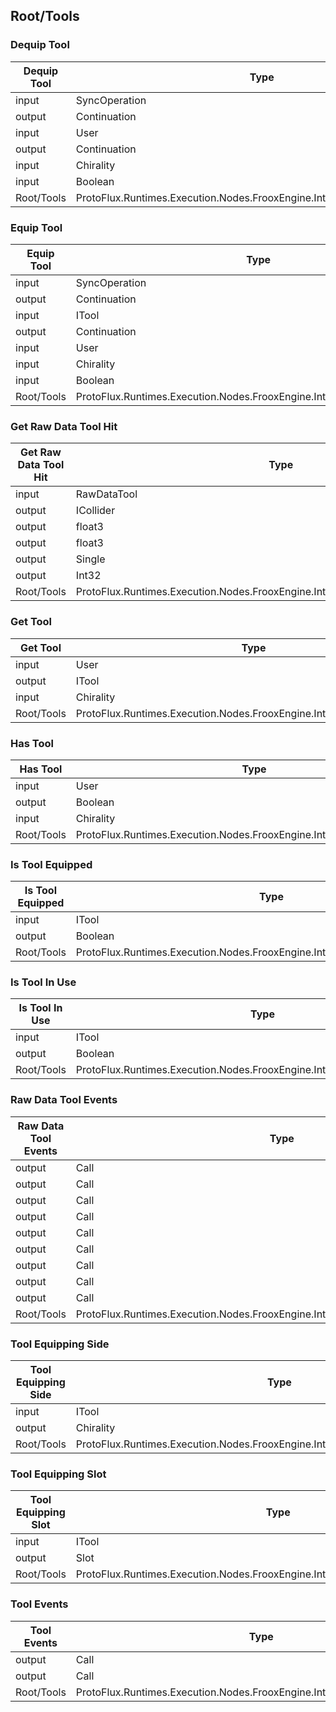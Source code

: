 <!-----------------------------------------------------------------------+
 ! This file has been generated using a script. Do not edit it manually. !
 ! Edit the individual node pages instead.                               !
 +----------------------------------------------------------------------->

## Root/Tools

### Dequip Tool

<!-- embed:start:ProtoFlux.Runtimes.Execution.Nodes.FrooxEngine.Interaction.Tools.DequipTool -->
<!-- ProtofluxNode:start -->
| Dequip Tool | Type | Label |
| --- | ---- | ----- |
| input | SyncOperation | * |
| output | Continuation | OnDequipped |
| input | User | User |
| output | Continuation | OnDequipFail |
| input | Chirality | Side |
| input | Boolean | PopOff |
| Root/Tools | ProtoFlux.Runtimes.Execution.Nodes.FrooxEngine.Interaction.Tools.DequipTool |  |
<!-- ProtofluxNode:end -->
<!-- embed:end:ProtoFlux.Runtimes.Execution.Nodes.FrooxEngine.Interaction.Tools.DequipTool -->


### Equip Tool

<!-- embed:start:ProtoFlux.Runtimes.Execution.Nodes.FrooxEngine.Interaction.Tools.EquipTool -->
<!-- ProtofluxNode:start -->
| Equip Tool | Type | Label |
| --- | ---- | ----- |
| input | SyncOperation | * |
| output | Continuation | OnEquipped |
| input | ITool | Tool |
| output | Continuation | OnEquipFail |
| input | User | User |
| input | Chirality | Side |
| input | Boolean | DequipExisting |
| Root/Tools | ProtoFlux.Runtimes.Execution.Nodes.FrooxEngine.Interaction.Tools.EquipTool |  |
<!-- ProtofluxNode:end -->
<!-- embed:end:ProtoFlux.Runtimes.Execution.Nodes.FrooxEngine.Interaction.Tools.EquipTool -->


### Get Raw Data Tool Hit

<!-- embed:start:ProtoFlux.Runtimes.Execution.Nodes.FrooxEngine.Interaction.Tools.GetRawDataToolHit -->
<!-- ProtofluxNode:start -->
| Get Raw Data Tool Hit | Type | Label |
| --- | ---- | ----- |
| input | RawDataTool | Tool |
| output | ICollider | HitCollider |
| output | float3 | HitPoint |
| output | float3 | HitNormal |
| output | Single | HitDistance |
| output | Int32 | HitTriangleIndex |
| Root/Tools | ProtoFlux.Runtimes.Execution.Nodes.FrooxEngine.Interaction.Tools.GetRawDataToolHit |  |
<!-- ProtofluxNode:end -->
<!-- embed:end:ProtoFlux.Runtimes.Execution.Nodes.FrooxEngine.Interaction.Tools.GetRawDataToolHit -->


### Get Tool

<!-- embed:start:ProtoFlux.Runtimes.Execution.Nodes.FrooxEngine.Interaction.Tools.GetTool -->
<!-- ProtofluxNode:start -->
| Get Tool | Type | Label |
| --- | ---- | ----- |
| input | User | User |
| output | ITool | * |
| input | Chirality | Side |
| Root/Tools | ProtoFlux.Runtimes.Execution.Nodes.FrooxEngine.Interaction.Tools.GetTool |  |
<!-- ProtofluxNode:end -->
<!-- embed:end:ProtoFlux.Runtimes.Execution.Nodes.FrooxEngine.Interaction.Tools.GetTool -->


### Has Tool

<!-- embed:start:ProtoFlux.Runtimes.Execution.Nodes.FrooxEngine.Interaction.Tools.HasTool -->
<!-- ProtofluxNode:start -->
| Has Tool | Type | Label |
| --- | ---- | ----- |
| input | User | User |
| output | Boolean | * |
| input | Chirality | Side |
| Root/Tools | ProtoFlux.Runtimes.Execution.Nodes.FrooxEngine.Interaction.Tools.HasTool |  |
<!-- ProtofluxNode:end -->
<!-- embed:end:ProtoFlux.Runtimes.Execution.Nodes.FrooxEngine.Interaction.Tools.HasTool -->


### Is Tool Equipped

<!-- embed:start:ProtoFlux.Runtimes.Execution.Nodes.FrooxEngine.Interaction.Tools.IsToolEquipped -->
<!-- ProtofluxNode:start -->
| Is Tool Equipped | Type | Label |
| --- | ---- | ----- |
| input | ITool | Tool |
| output | Boolean | * |
| Root/Tools | ProtoFlux.Runtimes.Execution.Nodes.FrooxEngine.Interaction.Tools.IsToolEquipped |  |
<!-- ProtofluxNode:end -->
<!-- embed:end:ProtoFlux.Runtimes.Execution.Nodes.FrooxEngine.Interaction.Tools.IsToolEquipped -->


### Is Tool In Use

<!-- embed:start:ProtoFlux.Runtimes.Execution.Nodes.FrooxEngine.Interaction.Tools.IsToolInUse -->
<!-- ProtofluxNode:start -->
| Is Tool In Use | Type | Label |
| --- | ---- | ----- |
| input | ITool | Tool |
| output | Boolean | * |
| Root/Tools | ProtoFlux.Runtimes.Execution.Nodes.FrooxEngine.Interaction.Tools.IsToolInUse |  |
<!-- ProtofluxNode:end -->
<!-- embed:end:ProtoFlux.Runtimes.Execution.Nodes.FrooxEngine.Interaction.Tools.IsToolInUse -->


### Raw Data Tool Events

<!-- embed:start:ProtoFlux.Runtimes.Execution.Nodes.FrooxEngine.Interaction.Tools.RawDataToolEvents -->
<!-- ProtofluxNode:start -->
| Raw Data Tool Events | Type | Label |
| --- | ---- | ----- |
| output | Call | Equipped |
| output | Call | Dequipped |
| output | Call | ToolUpdate |
| output | Call | PrimaryPressed |
| output | Call | PrimaryHeld |
| output | Call | PrimaryReleased |
| output | Call | SecondaryPressed |
| output | Call | SecondaryHeld |
| output | Call | SecondaryReleased |
| Root/Tools | ProtoFlux.Runtimes.Execution.Nodes.FrooxEngine.Interaction.Tools.RawDataToolEvents |  |
<!-- ProtofluxNode:end -->
<!-- embed:end:ProtoFlux.Runtimes.Execution.Nodes.FrooxEngine.Interaction.Tools.RawDataToolEvents -->


### Tool Equipping Side

<!-- embed:start:ProtoFlux.Runtimes.Execution.Nodes.FrooxEngine.Interaction.Tools.ToolEquippingSide -->
<!-- ProtofluxNode:start -->
| Tool Equipping Side | Type | Label |
| --- | ---- | ----- |
| input | ITool | Tool |
| output | Chirality | * |
| Root/Tools | ProtoFlux.Runtimes.Execution.Nodes.FrooxEngine.Interaction.Tools.ToolEquippingSide |  |
<!-- ProtofluxNode:end -->
<!-- embed:end:ProtoFlux.Runtimes.Execution.Nodes.FrooxEngine.Interaction.Tools.ToolEquippingSide -->


### Tool Equipping Slot

<!-- embed:start:ProtoFlux.Runtimes.Execution.Nodes.FrooxEngine.Interaction.Tools.ToolEquippingSlot -->
<!-- ProtofluxNode:start -->
| Tool Equipping Slot | Type | Label |
| --- | ---- | ----- |
| input | ITool | Tool |
| output | Slot | * |
| Root/Tools | ProtoFlux.Runtimes.Execution.Nodes.FrooxEngine.Interaction.Tools.ToolEquippingSlot |  |
<!-- ProtofluxNode:end -->
<!-- embed:end:ProtoFlux.Runtimes.Execution.Nodes.FrooxEngine.Interaction.Tools.ToolEquippingSlot -->


### Tool Events

<!-- embed:start:ProtoFlux.Runtimes.Execution.Nodes.FrooxEngine.Interaction.Tools.ToolEvents -->
<!-- ProtofluxNode:start -->
| Tool Events | Type | Label |
| --- | ---- | ----- |
| output | Call | Equipped |
| output | Call | Dequipped |
| Root/Tools | ProtoFlux.Runtimes.Execution.Nodes.FrooxEngine.Interaction.Tools.ToolEvents |  |
<!-- ProtofluxNode:end -->
<!-- embed:end:ProtoFlux.Runtimes.Execution.Nodes.FrooxEngine.Interaction.Tools.ToolEvents -->


